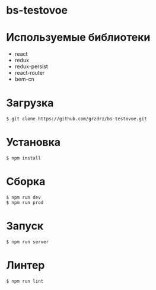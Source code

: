 # bs-testovoe

# Используемые библиотеки

* react
* redux
* redux-persist
* react-router
* bem-cn

# Загрузка
```
$ git clone https://github.com/grzdrz/bs-testovoe.git
```

# Установка
```
$ npm install
```

# Сборка
```
$ npm run dev
$ npm run prod
```

# Запуск
```
$ npm run server
```

# Линтер
```
$ npm run lint
```
